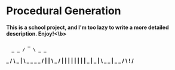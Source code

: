 # Procedural Generation
<b>This is a school project, and I'm too lazy to write a more detailed description. Enjoy!<\b>

            _
      _ _ /   \ _ _
  _ /               \ _
|   \ _ _       _ _ /   |
|         \ _ /         |
|           |           |
|           |           |
| _         |         _ |
    \ _ _   |   _ _ /
          \ ! /
